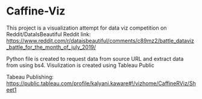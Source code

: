 # Caffine-Viz

This project is a visualization attempt for data viz competition on Reddit/DataIsBeautiful
Reddit link:
https://www.reddit.com/r/dataisbeautiful/comments/c89mz2/battle_dataviz_battle_for_the_month_of_july_2019/

Python file is created to request data from source URL and extract data from using bs4.
Visulization is created using Tableau Public


Tabeau Publishing: https://public.tableau.com/profile/kalyani.kaware#!/vizhome/CaffineRViz/Sheet1
